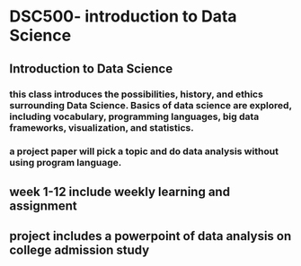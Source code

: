 # DSC500- introduction to Data Science
## Introduction to Data Science

### this class introduces the possibilities, history, and ethics surrounding Data Science. Basics of data science are explored, including vocabulary, programming languages, big data frameworks, visualization, and statistics. 
### a project paper will pick a topic and do data analysis without using program language.  
## week 1-12 include weekly learning and assignment 
## project includes a powerpoint of data analysis on college admission study
